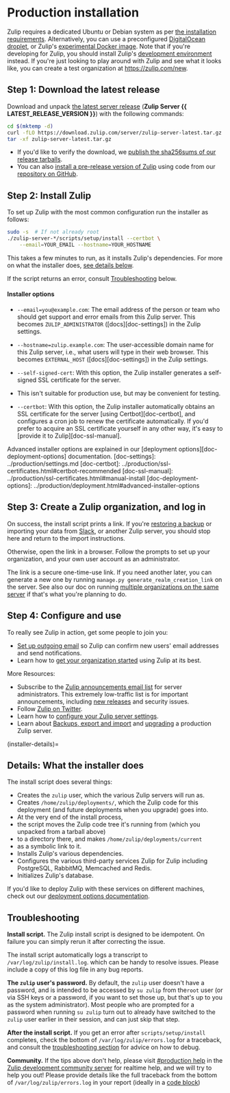 # Production installation

Zulip requires a dedicated Ubuntu or Debian system as per
[the installation requirements](../production/requirements.md).
Alternatively, you can use a preconfigured
[DigitalOcean droplet](https://marketplace.digitalocean.com/apps/zulip?refcode=3ee45da8ee26),
or Zulip's [experimental Docker image](../production/deployment.html#zulip-in-docker).
Note that if you're developing for Zulip, you should install Zulip's
[development environment](../development/overview.md) instead.
If you're just looking to play around with Zulip and see what it looks like,
you can create a test organization at <https://zulip.com/new>.

## Step 1: Download the latest release

Download and unpack
[the latest server release](https://download.zulip.com/server/zulip-server-latest.tar.gz)
(**Zulip Server {{ LATEST_RELEASE_VERSION }}**) with the following commands:

```bash
cd $(mktemp -d)
curl -fLO https://download.zulip.com/server/zulip-server-latest.tar.gz
tar -xf zulip-server-latest.tar.gz
```

- If you'd like to verify the download, we
  [publish the sha256sums of our release tarballs](https://download.zulip.com/server/SHA256SUMS.txt).
- You can also
  [install a pre-release version of Zulip](../production/deployment.html#installing-zulip-from-git)
  using code from our [repository on GitHub](https://github.com/zulip/zulip/).

## Step 2: Install Zulip

To set up Zulip with the most common configuration
run the installer as follows:

```bash
sudo -s  # If not already root
./zulip-server-*/scripts/setup/install --certbot \
    --email=YOUR_EMAIL --hostname=YOUR_HOSTNAME
```

This takes a few minutes to run, as it installs Zulip's dependencies.
For more on what the installer does, [see details below](#installer-details).

If the script returns an error, consult [Troubleshooting](#troubleshooting) below.

#### Installer options

- `--email=you@example.com`: The email address of the person or team
  who should get support and error emails from this Zulip server.
  This becomes `ZULIP_ADMINISTRATOR` ([docs][doc-settings]) in the Zulip settings.

- `--hostname=zulip.example.com`: The user-accessible domain name for
  this Zulip server, i.e., what users will type in their web browser.
  This becomes `EXTERNAL_HOST` ([docs][doc-settings]) in the Zulip settings.

- `--self-signed-cert`: With this option, the Zulip installer
  generates a self-signed SSL certificate for the server.
- This isn't suitable for production use, but may be convenient for testing.

- `--certbot`: With this option, the Zulip installer automatically
  obtains an SSL certificate for the server [using
  Certbot][doc-certbot], and configures a cron job to renew the
  certificate automatically. If you'd prefer to acquire an SSL
  certificate yourself in any other way, it's easy to [provide it to
  Zulip][doc-ssl-manual].

Advanced installer options are explained
in our [deployment options][doc-deployment-options] documentation.
[doc-settings]: ../production/settings.md
[doc-certbot]: ../production/ssl-certificates.html#certbot-recommended
[doc-ssl-manual]: ../production/ssl-certificates.html#manual-install
[doc-deployment-options]: ../production/deployment.html#advanced-installer-options

## Step 3: Create a Zulip organization, and log in

On success, the install script prints a link.
If you're [restoring a backup][zulip-backups]
or importing your data from [Slack][slack-import], or another Zulip server, you should stop here
and return to the import instructions.

[slack-import]: https://zulip.com/help/import-from-slack
[zulip-backups]: ../production/export-and-import.html#backups

Otherwise, open the link in a browser.
Follow the prompts to set up your organization,
and your own user account as an administrator.

The link is a secure one-time-use link. If you need another
later, you can generate a new one by running
`manage.py generate_realm_creation_link` on the server. See also our
doc on running [multiple organizations on the same
server](multiple-organizations.md) if that's what you're planning to
do.

## Step 4: Configure and use

To really see Zulip in action,
get some people to join you:

- [Set up outgoing email](email.md) so Zulip can confirm new users'
  email addresses and send notifications.
- Learn how to [get your organization started][realm-admin-docs]
  using Zulip at its best.

More Resources:

- Subscribe to the [Zulip announcements email
  list](https://groups.google.com/g/zulip-announce) for
  server administrators. This extremely low-traffic list is for
  important announcements, including [new
  releases](../overview/release-lifecycle.md) and security issues.
- Follow [Zulip on Twitter](https://twitter.com/zulip).
- Learn how to [configure your Zulip server settings](settings.md).
- Learn about [Backups, export and import](../production/export-and-import.md)
  and [upgrading](../production/upgrade-or-modify.md) a production Zulip
  server.

[realm-admin-docs]: https://zulip.com/help/getting-your-organization-started-with-zulip

(installer-details)=

## Details: What the installer does

The install script does several things:

- Creates the `zulip` user, which the various Zulip servers will run as.
- Creates `/home/zulip/deployments/`, which the Zulip code for this
  deployment (and future deployments when you upgrade) goes into.
- At the very end of the install process,
- the script moves the Zulip code tree it's running from (which you unpacked from a tarball above)
- to a directory there, and makes `/home/zulip/deployments/current`
- as a symbolic link to it.
- Installs Zulip's various dependencies.
- Configures the various third-party services Zulip for Zulip
  including PostgreSQL, RabbitMQ, Memcached and Redis.
- Initializes Zulip's database.

If you'd like to deploy Zulip with these services on different machines,
check out our [deployment options documentation](deployment.md).

## Troubleshooting

**Install script.**
The Zulip install script is designed to be idempotent.
On failure you can simply rerun it
after correcting the issue.

The install script automatically logs a transcript to
`/var/log/zulip/install.log`.
which can be handy to resolve issues.
Please include a copy of this log
file in any bug reports.

**The `zulip` user's password.**
By default, the `zulip` user doesn't have a password, and is intended to be accessed by `su zulip` from the`root` user
(or via SSH keys or a password, if you want to set those up,
but that's up to you as the system administrator).
Most people who are prompted for a password when running `su zulip`
turn out to already have switched to the `zulip` user earlier in their session,
and can just skip that step.

**After the install script.**
If you get an error after `scripts/setup/install` completes,
check the bottom of `/var/log/zulip/errors.log` for a traceback,
and consult the [troubleshooting section](troubleshooting.md)
for advice on how to debug.

**Community.**
If the tips above don't help, please visit [#production help][production-help]
in the [Zulip development community server][chat-zulip-org] for realtime help,
and we will try to help you out!
Please provide details like the full traceback from the bottom of `/var/log/zulip/errors.log`
in your report (ideally in a [code block][code-block])

[chat-zulip-org]: https://zulip.com/development-community/
[production-help]: https://chat.zulip.org/#narrow/stream/31-production-help
[code-block]: https://zulip.com/help/code-blocks
